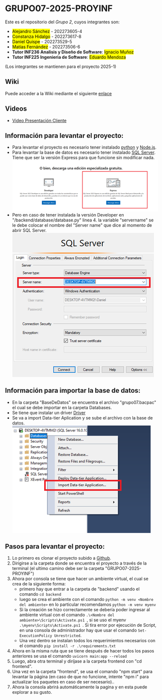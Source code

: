 # GRUPO07-2025-PROYINF

Este es el repositorio del *Grupo 2*, cuyos integrantes son:

* <mark> Alejandro Sánchez</mark> - 202273605-4
* <mark>Constanza Hidalgo</mark> - 202273617-8
* <mark>Daniel Quispe</mark> - 202273529-5
* <mark>Matías Fernández</mark> - 202273506-6
* **Tutor INF236 Analisis y Diseño de Software**: <mark>Ignacio Muñoz</mark>
* **Tutor INF225 Ingenieria de Software**: <mark>Eduardo Mendoza</mark>

(Los integrantes se mantienen para el proyecto 2025-1)

## Wiki
Puede acceder a la Wiki mediante el siguiente [enlace](https://github.com/Mati2F/GRUPO02-2024-PROYINF/wiki)

## Videos
* [Video Presentación Cliente](https://www.youtube.com/watch?v=abJau21SDIk&ab_channel=RicardoSalasLetelier)

## Información para levantar el proyecto:
* Para levantar el proyecto es necesario tener instalado [python](https://www.python.org/downloads/) y [Node.js](https://nodejs.org/en/).
* Para levantar la base de datos es necesario tener instalado [SQL Server](https://www.microsoft.com/es-cl/sql-server/sql-server-downloads). Tiene que ser la versión Express para que funcione sin modificar nada. ![alt text](https://github.com/Mati2F/GRUPO07-2025-PROYINF/blob/main/docs/SQLServer.png)
* Pero en caso de tener instalada la versión Developer en "/backend/database/database.py" linea 4. la variable "servername" se le debe colocar el nombre del "Server name" que dice al momento de abrir SQL Server. ![alt tetxt](https://github.com/Mati2F/GRUPO07-2025-PROYINF/blob/main/docs/servername.png)
  
## Información para importar la base de datos:
* En la carpeta "BaseDeDatos" se encuentra el archivo "grupo07.bacpac" el cual se debe importar en la carpeta Databases.
* Se tiene que instalar un driver [Driver](https://learn.microsoft.com/en-us/sql/connect/odbc/download-odbc-driver-for-sql-server?view=sql-server-ver16)
* Se va a import Data-tier Aplication y se sube el archivo con la base de datos.
![alt text](https://github.com/Mati2F/GRUPO07-2025-PROYINF/blob/main/docs/import.png)


## Pasos para levantar el proyecto:
1. Lo primero es clonar el proyecto subido a [Github](https://github.com/Mati2F/GRUPO07-2025-PROYINF).
2. Dirigirse a la carpeta donde se encuentra el proyecto a través de la terminal (el ultimo camino debe ser la carpeta "GRUPO07-2025-PROYINF")
3. Ahora por consola se tiene que hacer un ambiente virtual, el cual se crea de la siguiente forma:
   - primero hay que entrar a la carpeta de "backend" usando el comando `cd backend`
   - luego se crea el ambiente con el comando `python -m venv <Nombre del ambiente>` en lo particular recomendamos `python -m venv myenv`
   - Si la creación se hizo correctamente se debería poder ingresar al ambiente virtual con el comando `.\<Nombre del ambiente>\Scripts\Activate.ps1 `, si se uso el myenv `.\myenv\Scripts\Activate.ps1 `. Si tira error por ejecución de Script, en una consola de administrador hay que usar el comando `Set-ExecutionPolicy Unrestricted`.
   - Una vez dentro se instalan todos los requerimientos necesarios con el comando `pip install -r .\requirements.txt`
4. Ahora en la misma ruta que se tiene después de hacer todos los pasos anteriores se usa el comando `uvicorn main:app --reload`
5. Luego, abra otra terminal y diríjase a la carpeta frontend con "cd frontend".
6. Una vez en la carpeta "frontend", se usa el comando "npm start" para levantar la página (en caso de que no funcione, intente "npm i" para actualizar los paquetes en caso de ser necesario)..
7. Ahora la consola abrirá automáticamente la pagina y en esta puede explorar a su gusto.
